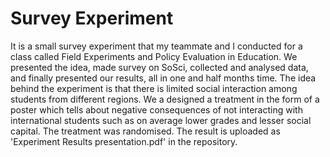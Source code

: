 # Survey Experiment
It is a small survey experiment that my teammate and I conducted for a class called Field Experiments and Policy Evaluation in Education.
We presented the idea, made survey on SoSci, collected and analysed data, and finally presented our results, all in one and half months time. 
The idea behind the experiment is that there is limited social interaction among students from different regions. 
We a designed a treatment in the form of a poster which tells about negative consequences of not interacting with international students such as on average lower grades and lesser social capital.
The treatment was randomised. 
The result is uploaded as 'Experiment Results presentation.pdf' in the repository.
